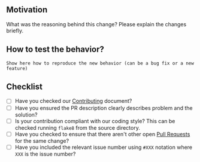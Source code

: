 ## Motivation

What was the reasoning behind this change? Please explain the changes briefly.

## How to test the behavior?
```
Show here how to reproduce the new behavior (can be a bug fix or a new feature)
```

## Checklist

- [ ] Have you checked our [Contributing](https://github.com/NeurodataWithoutBorders/pynwb/blob/dev/docs/CONTRIBUTING.rst) document?
- [ ] Have you ensured the PR description clearly describes problem and the solution?
- [ ] Is your contribution compliant with our coding style? This can be checked running `flake8` from the source directory.
- [ ] Have you checked to ensure that there aren't other open [Pull Requests](https://github.com/NeurodataWithoutBorders/pynwb/pulls) for the same change?
- [ ] Have you included the relevant issue number using `#XXX` notation where `XXX` is the issue number?
